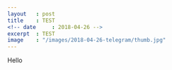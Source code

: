 ```yaml
---
layout   : post
title    : TEST
<!-- date     : 2018-04-26 -->
excerpt  : TEST
image    : "/images/2018-04-26-telegram/thumb.jpg"
---
```


Hello
